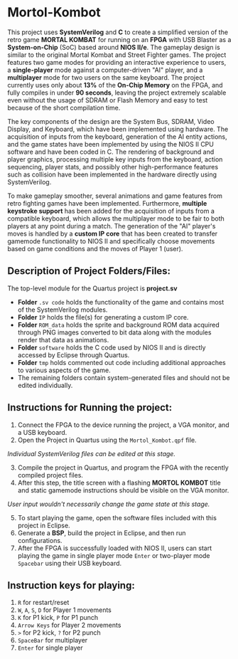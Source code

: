 # Mortol-Kombot

This project uses **SystemVerilog** and **C** to create a simplified version of the retro game **MORTAL KOMBAT** for running on an **FPGA** with USB Blaster as a **System-on-Chip** (SoC) based around **NIOS II/e**. The gameplay design is similar to the original Mortal Kombat and Street Fighter games. The project features two game modes for providing an interactive experience to users, a **single-player** mode against a computer-driven "AI" player, and a **multiplayer** mode for two users on the same keyboard. The project currently uses only about **13%** of the **On-Chip Memory** on the FPGA, and fully compiles in under **90 seconds**, leaving the project extremely scalable even without the usage of SDRAM or Flash Memory and easy to test because of the short compilation time.

The key components of the design are the System Bus, SDRAM, Video Display, and Keyboard, which have been implemented using hardware. The acquisition of inputs from the keyboard, generation of the AI entity actions, and the game states have been implemented by using the NIOS II CPU software and have been coded in C. The rendering of background and player graphics, processing multiple key inputs from the keyboard, action sequencing, player stats, and possibly other high-performance features such as collision have been implemented in the hardware directly using SystemVerilog.

To make gameplay smoother, several animations and game features from retro fighting games have been implemented. Furthermore, **multiple keystroke support** has been added for the acquisition of inputs from a compatible keyboard, which allows the multiplayer mode to be fair to both players at any point during a match. The generation of the "AI" player's moves is handled by a **custom IP core** that has been created to transfer gamemode functionality to NIOS II and specifically choose movements based on game conditions and the moves of Player 1 (user).

## Description of Project Folders/Files:
The top-level module for the Quartus project is **project.sv**
- **Folder** ```.sv code``` holds the functionality of the game and contains most of the SystemVerilog modules.
- **Folder** ```IP``` holds the file(s) for generating a custom IP core.
- **Folder** ```ROM_data``` holds the sprite and background ROM data acquired through PNG images converted to bit data along with the modules render that data as animations.
- **Folder** ```software``` holds the C code used by NIOS II and is directly accessed by Eclipse through Quartus.
- **Folder** ```tmp``` holds commented out code including additional approaches to various aspects of the game.
- The remaining folders contain system-generated files and should not be edited individually.

## Instructions for Running the project:
1. Connect the FPGA to the device running the project, a VGA monitor, and a USB keyboard.
2. Open the Project in Quartus using the ```Mortol_Kombot.qpf``` file.

_Individual SystemVerilog files can be edited at this stage._

3. Compile the project in Quartus, and program the FPGA with the recently compiled project files.
4. After this step, the title screen with a flashing **MORTOL KOMBOT** title and static gamemode instructions should be visible on the VGA monitor.

_User input wouldn't necessarily change the game state at this stage._

5. To start playing the game, open the software files included with this project in Eclipse.
6. Generate a **BSP**, build the project in Eclipse, and then run configurations.
7. After the FPGA is successfully loaded with NIOS II, users can start playing the game in single player mode ```Enter``` or two-player mode ```Spacebar``` using their USB keyboard.

## Instruction keys for playing:
1. ```R``` for restart/reset
2. ```W```, ```A```, ```S```, ```D``` for Player 1 movements
3. ```K``` for P1 kick, ```P``` for P1 punch
4. ```Arrow Keys``` for Player 2 movements
5. ```>``` for P2 kick, ```?``` for P2 punch 
6. ```SpaceBar``` for multiplayer
7. ```Enter``` for single player
